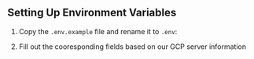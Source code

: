 ## Setting Up Environment Variables

1. Copy the `.env.example` file and rename it to `.env`:

2. Fill out the cooresponding fields based on our GCP server information